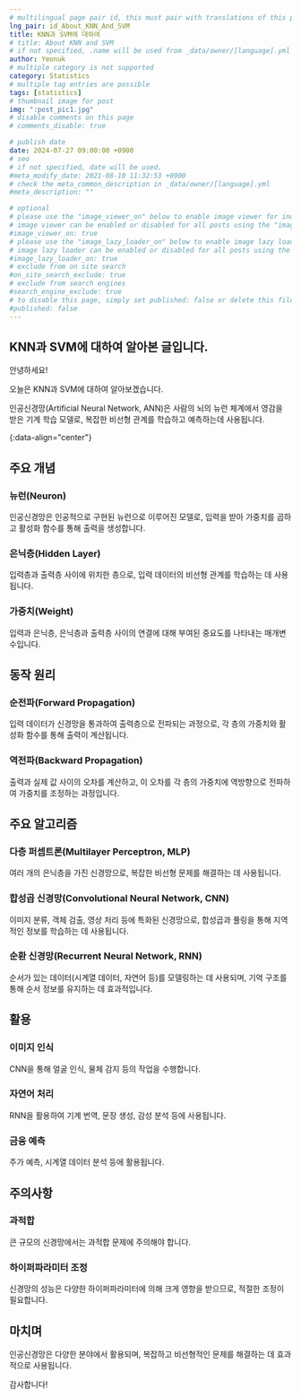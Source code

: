 ```yaml
---
# multilingual page pair id, this must pair with translations of this page. (This name must be unique)
lng_pair: id_About_KNN_And_SVM
title: KNN과 SVM에 대하여
# title: About KNN and SVM
# if not specified, .name will be used from _data/owner/[language].yml
author: Yeonuk
# multiple category is not supported
category: Statistics
# multiple tag entries are possible
tags: [statistics]
# thumbnail image for post
img: ":post_pic1.jpg"
# disable comments on this page
# comments_disable: true

# publish date
date: 2024-07-27 09:00:00 +0900
# seo
# if not specified, date will be used.
#meta_modify_date: 2021-08-10 11:32:53 +0900
# check the meta_common_description in _data/owner/[language].yml
#meta_description: ""

# optional
# please use the "image_viewer_on" below to enable image viewer for individual pages or posts (_posts/ or [language]/_posts folders).
# image viewer can be enabled or disabled for all posts using the "image_viewer_posts: true" setting in _data/conf/main.yml.
#image_viewer_on: true
# please use the "image_lazy_loader_on" below to enable image lazy loader for individual pages or posts (_posts/ or [language]/_posts folders).
# image lazy loader can be enabled or disabled for all posts using the "image_lazy_loader_posts: true" setting in _data/conf/main.yml.
#image_lazy_loader_on: true
# exclude from on site search
#on_site_search_exclude: true
# exclude from search engines
#search_engine_exclude: true
# to disable this page, simply set published: false or delete this file
#published: false
---
```


<!-- outline-start -->

## KNN과 SVM에 대하여 알아본 글입니다.

안녕하세요!

오늘은 KNN과 SVM에 대하여 알아보겠습니다.

인공신경망(Artificial Neural Network, ANN)은 사람의 뇌의 뉴런 체계에서 영감을 받은 기계 학습 모델로, 복잡한 비선형 관계를 학습하고 예측하는데 사용됩니다.

{:data-align="center"}

<!-- outline-end -->

## 주요 개념

### 뉴런(Neuron)

인공신경망은 인공적으로 구현된 뉴런으로 이루어진 모델로, 입력을 받아 가중치를 곱하고 활성화 함수를 통해 출력을 생성합니다.

### 은닉층(Hidden Layer)

입력층과 출력층 사이에 위치한 층으로, 입력 데이터의 비선형 관계를 학습하는 데 사용됩니다.

### 가중치(Weight)

입력과 은닉층, 은닉층과 출력층 사이의 연결에 대해 부여된 중요도를 나타내는 매개변수입니다.

## 동작 원리

### 순전파(Forward Propagation)

입력 데이터가 신경망을 통과하여 출력층으로 전파되는 과정으로, 각 층의 가중치와 활성화 함수를 통해 출력이 계산됩니다.

### 역전파(Backward Propagation)

출력과 실제 값 사이의 오차를 계산하고, 이 오차를 각 층의 가중치에 역방향으로 전파하여 가중치를 조정하는 과정입니다.

## 주요 알고리즘

### 다층 퍼셉트론(Multilayer Perceptron, MLP)

여러 개의 은닉층을 가진 신경망으로, 복잡한 비선형 문제를 해결하는 데 사용됩니다.

### 합성곱 신경망(Convolutional Neural Network, CNN)

이미지 분류, 객체 검출, 영상 처리 등에 특화된 신경망으로, 합성곱과 풀링을 통해 지역적인 정보를 학습하는 데 사용됩니다.

### 순환 신경망(Recurrent Neural Network, RNN)

순서가 있는 데이터(시계열 데이터, 자연어 등)를 모델링하는 데 사용되며, 기억 구조를 통해 순서 정보를 유지하는 데 효과적입니다.

## 활용

### 이미지 인식

CNN을 통해 얼굴 인식, 물체 감지 등의 작업을 수행합니다.

### 자연어 처리

RNN을 활용하여 기계 번역, 문장 생성, 감성 분석 등에 사용됩니다.

### 금융 예측

주가 예측, 시계열 데이터 분석 등에 활용됩니다.

## 주의사항

### 과적합

큰 규모의 신경망에서는 과적합 문제에 주의해야 합니다.

### 하이퍼파라미터 조정

신경망의 성능은 다양한 하이퍼파라미터에 의해 크게 영향을 받으므로, 적절한 조정이 필요합니다.

## 마치며

인공신경망은 다양한 분야에서 활용되며, 복잡하고 비선형적인 문제를 해결하는 데 효과적으로 사용됩니다.

감사합니다!
